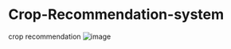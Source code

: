 # Crop-Recommendation-system
crop recommendation
![image](https://github.com/Patsonu63/Crop-Recommendation-system/assets/79435290/a5e6772f-6f7c-4338-9bfe-6f73371df51c)
